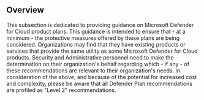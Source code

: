 ## Overview

This subsection is dedicated to providing guidance on Microsoft Defender for Cloud product plans. This guidance is intended to ensure that - at a minimum - the protective measures offered by these plans are being considered. Organizations may find that they have existing products or services that provide the same utility as some Microsoft Defender for Cloud products. Security and Administrative personnel need to make the determination on their organization's behalf regarding which - if any - of these recommendations are relevant to their organization's needs. In consideration of the above, and because of the potential for increased cost and complexity, please be aware that all Defender Plan recommendations are profiled as "Level 2" recommendations.